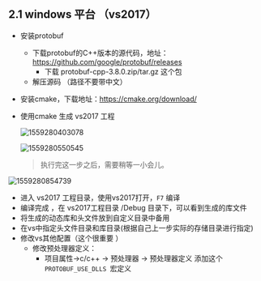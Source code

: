 ## 2.1 windows 平台 （vs2017）

- 安装protobuf

  - 下载protobuf的C++版本的源代码，地址：https://github.com/google/protobuf/releases 
    - 下载 protobuf-cpp-3.8.0.zip/tar.gz 这个包
  - 解压源码 （路径不要带中文）

- 安装cmake，下载地址：https://cmake.org/download/

- 使用cmake 生成 vs2017 工程

  ![1559280403078](E:/%E5%AD%A6%E4%B9%A0/35%E6%9C%9F/%E9%A1%B9%E7%9B%AE%E4%B8%80/day01-%E9%A1%B9%E7%9B%AE%E4%BB%8B%E7%BB%8D-%E5%AF%86%E7%A0%81%E5%AD%A6%E7%9F%A5%E8%AF%86/01-%E8%AF%BE%E7%A8%8B%E8%B5%84%E6%96%99/%E7%AC%94%E8%AE%B0/assets/1559280403078.png)

  ![1559280550545](E:/%E5%AD%A6%E4%B9%A0/35%E6%9C%9F/%E9%A1%B9%E7%9B%AE%E4%B8%80/day01-%E9%A1%B9%E7%9B%AE%E4%BB%8B%E7%BB%8D-%E5%AF%86%E7%A0%81%E5%AD%A6%E7%9F%A5%E8%AF%86/01-%E8%AF%BE%E7%A8%8B%E8%B5%84%E6%96%99/%E7%AC%94%E8%AE%B0/assets/1559280550545.png)

  > 执行完这一步之后，需要稍等一小会儿。

![1559280854739](E:/%E5%AD%A6%E4%B9%A0/35%E6%9C%9F/%E9%A1%B9%E7%9B%AE%E4%B8%80/day01-%E9%A1%B9%E7%9B%AE%E4%BB%8B%E7%BB%8D-%E5%AF%86%E7%A0%81%E5%AD%A6%E7%9F%A5%E8%AF%86/01-%E8%AF%BE%E7%A8%8B%E8%B5%84%E6%96%99/%E7%AC%94%E8%AE%B0/assets/1559280854739.png)

- 进入 vs2017 工程目录，使用vs2017打开，`F7` 编译
- 编译完成 ，在 vs2017工程目录 /Debug 目录下，可以看到生成的库文件
- 将生成的动态库和头文件放到自定义目录中备用
- 在vs中指定头文件目录和库目录(根据自己上一步实际的存储目录进行指定)
- 修改vs其他配置（这个很重要 ） 
  - 修改预处理器定义： 
    - 项目属性->c/c++ -> 预处理器 -> 预处理器定义 添加这个`PROTOBUF_USE_DLLS `宏定义 